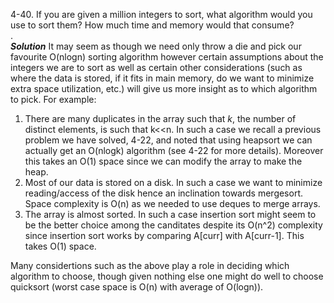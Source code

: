 4-40. If you are given a million integers to sort, what algorithm would you use to sort them? How much time and memory would that consume?  
.  
***Solution***
It may seem as though we need only throw a die and pick our favourite O(nlogn) sorting algorithm however certain assumptions about the integers
we are to sort as well as certain other considerations (such as where the data is stored, if it fits in main memory, do we want
to minimize extra space utilization, etc.) will give us more
insight as to which algorithm to pick. For example:  
1. There are many duplicates in the array such that *k*, the number of distinct elements, is such that k<<n. In such a case we recall
a previous problem we have solved, 4-22, and noted that using heapsort we can actually get an O(nlogk) algorithm (see 4-22 for more details).
Moreover this takes an O(1) space since we can modify the array to make the heap.
2. Most of our data is stored on a disk. In such a case we want to minimize reading/access of the disk hence an inclination towards mergesort.
Space complexity is O(n) as we needed to use deques to merge arrays.
3. The array is almost sorted. In such a case insertion sort might seem to be the better choice among the canditates despite its O(n^2) 
complexity since insertion sort works by comparing A[curr] with A[curr-1]. This takes O(1) space.  

Many considertions such as the above play a role in deciding which algorithm to choose, though given nothing else one might do well to choose
quicksort (worst case space is O(n) with average of O(logn)).
